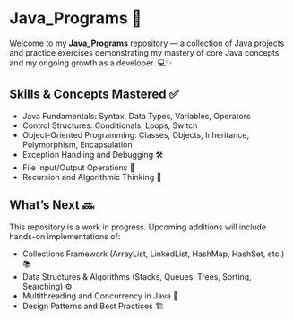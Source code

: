 # Java_Programs 🚀

Welcome to my **Java_Programs** repository — a collection of Java projects and practice exercises demonstrating my mastery of core Java concepts and my ongoing growth as a developer. 💻✨

## Skills & Concepts Mastered ✅

- Java Fundamentals: Syntax, Data Types, Variables, Operators  
- Control Structures: Conditionals, Loops, Switch  
- Object-Oriented Programming: Classes, Objects, Inheritance, Polymorphism, Encapsulation  
- Exception Handling and Debugging 🛠️  
- File Input/Output Operations 📂  
- Recursion and Algorithmic Thinking 🔄  

## What’s Next 🔜

This repository is a work in progress. Upcoming additions will include hands-on implementations of:

- Collections Framework (ArrayList, LinkedList, HashMap, HashSet, etc.) 📚  
- Data Structures & Algorithms (Stacks, Queues, Trees, Sorting, Searching) ⚙️  
- Multithreading and Concurrency in Java 🧵  
- Design Patterns and Best Practices 🏗️  

